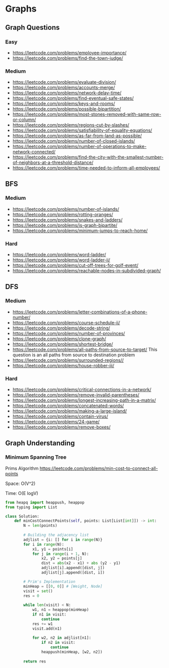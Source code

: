 # Graphs

## Graph Questions

### Easy

- <https://leetcode.com/problems/employee-importance/>
- <https://leetcode.com/problems/find-the-town-judge/>

### Medium

- <https://leetcode.com/problems/evaluate-division/>
- <https://leetcode.com/problems/accounts-merge/>
- <https://leetcode.com/problems/network-delay-time/>
- <https://leetcode.com/problems/find-eventual-safe-states/>
- <https://leetcode.com/problems/keys-and-rooms/>
- <https://leetcode.com/problems/possible-bipartition/>
- <https://leetcode.com/problems/most-stones-removed-with-same-row-or-column/>
- <https://leetcode.com/problems/regions-cut-by-slashes/>
- <https://leetcode.com/problems/satisfiability-of-equality-equations/>
- <https://leetcode.com/problems/as-far-from-land-as-possible/>
- <https://leetcode.com/problems/number-of-closed-islands/>
- <https://leetcode.com/problems/number-of-operations-to-make-network-connected/>
- <https://leetcode.com/problems/find-the-city-with-the-smallest-number-of-neighbors-at-a-threshold-distance/>
- <https://leetcode.com/problems/time-needed-to-inform-all-employees/>

## BFS

### Medium

- <https://leetcode.com/problems/number-of-islands/>
- <https://leetcode.com/problems/rotting-oranges/>
- <https://leetcode.com/problems/snakes-and-ladders/>
- <https://leetcode.com/problems/is-graph-bipartite/>
- <https://leetcode.com/problems/minimum-jumps-to-reach-home/>

### Hard

- <https://leetcode.com/problems/word-ladder/>
- <https://leetcode.com/problems/word-ladder-ii/>
- <https://leetcode.com/problems/cut-off-trees-for-golf-event/>
- <https://leetcode.com/problems/reachable-nodes-in-subdivided-graph/>

## DFS

### Medium

- <https://leetcode.com/problems/letter-combinations-of-a-phone-number/>
- <https://leetcode.com/problems/course-schedule-ii/>
- <https://leetcode.com/problems/decode-string/>
- <https://leetcode.com/problems/number-of-provinces/>
- <https://leetcode.com/problems/clone-graph/>
- <https://leetcode.com/problems/shortest-bridge/>
- <https://leetcode.com/problems/all-paths-from-source-to-target/>
This question is an all paths from source to destination problem
- <https://leetcode.com/problems/surrounded-regions//>
- <https://leetcode.com/problems/house-robber-iii/>

### Hard

- <https://leetcode.com/problems/critical-connections-in-a-network/>
- <https://leetcode.com/problems/remove-invalid-parentheses/>
- <https://leetcode.com/problems/longest-increasing-path-in-a-matrix/>
- <https://leetcode.com/problems/concatenated-words/>
- <https://leetcode.com/problems/making-a-large-island/>
- <https://leetcode.com/problems/contain-virus/>
- <https://leetcode.com/problems/24-game/>
- <https://leetcode.com/problems/remove-boxes/>

## Graph Understanding

### Minimum Spanning Tree

Prims Algorithm
<https://leetcode.com/problems/min-cost-to-connect-all-points>

Space: O(V^2)

Time: O(E logV)

```python
from heapq import heappush, heappop
from typing import List

class Solution:
    def minCostConnectPoints(self, points: List[List[int]]) -> int:
        N = len(points)
        
        # Building the adjacency list
        adjlist = {i: [] for i in range(N)}
        for i in range(N):
            x1, y1 = points[i]
            for j in range(i + 1, N):
                x2, y2 = points[j]
                dist = abs(x2 - x1) + abs (y2 - y1)
                adjlist[i].append([dist, j])
                adjlist[j].append([dist, i])

        # Prim's Implementation
        minHeap = [[0, 0]] # [Weight, Node]
        visit = set()
        res = 0
        
        while len(visit) < N:
            w1, n1 = heappop(minHeap)
            if n1 in visit:
                continue
            res += w1
            visit.add(n1)
            
            for w2, n2 in adjlist[n1]:
                if n2 in visit:
                    continue
                heappush(minHeap, [w2, n2])
        
        return res
```

